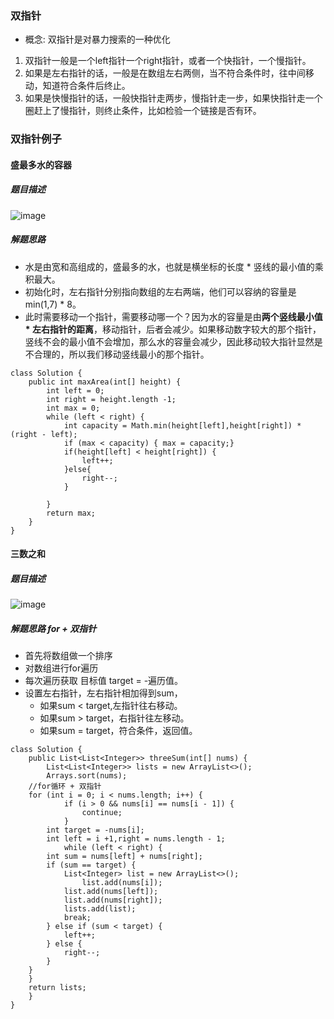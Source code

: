 ### 双指针
* 概念: 双指针是对暴力搜索的一种优化
1. 双指针一般是一个left指针一个right指针，或者一个快指针，一个慢指针。
2. 如果是左右指针的话，一般是在数组左右两侧，当不符合条件时，往中间移动，知道符合条件后终止。
3. 如果是快慢指针的话，一般快指针走两步，慢指针走一步，如果快指针走一个圈赶上了慢指针，则终止条件，比如检验一个链接是否有环。

### 双指针例子

#### 盛最多水的容器
##### 题目描述
![image](https://user-images.githubusercontent.com/11553237/131064949-bdf4dd8b-6c91-46c6-a903-f63eebdabf3e.png)
##### 解题思路
* 水是由宽和高组成的，盛最多的水，也就是横坐标的长度 * 竖线的最小值的乘积最大。
* 初始化时，左右指针分别指向数组的左右两端，他们可以容纳的容量是 min(1,7) * 8。
* 此时需要移动一个指针，需要移动哪一个？因为水的容量是由**两个竖线最小值 * 左右指针的距离**，移动指针，后者会减少。如果移动数字较大的那个指针，竖线不会的最小值不会增加，那么水的容量会减少，因此移动较大指针显然是不合理的，所以我们移动竖线最小的那个指针。
```
class Solution {
    public int maxArea(int[] height) {
        int left = 0;
        int right = height.length -1;
        int max = 0;
        while (left < right) {
            int capacity = Math.min(height[left],height[right]) * (right - left);
            if (max < capacity) { max = capacity;}
            if(height[left] < height[right]) {
                left++;
            }else{
                right--;
            }

        }
        return max;
    }
}
```

#### 三数之和
##### 题目描述
![image](https://user-images.githubusercontent.com/11553237/131072601-a4c465a8-a413-4dc1-bf31-d61e4b878051.png)

##### 解题思路 for + 双指针
* 首先将数组做一个排序
* 对数组进行for遍历
* 每次遍历获取 目标值 target = -遍历值。
* 设置左右指针，左右指针相加得到sum，
    * 如果sum < target,左指针往右移动。
    * 如果sum > target，右指针往左移动。
    * 如果sum = target，符合条件，返回值。
    
```
class Solution {
    public List<List<Integer>> threeSum(int[] nums) {
        List<List<Integer>> lists = new ArrayList<>();
        Arrays.sort(nums);
	//for循环 + 双指针
	for (int i = 0; i < nums.length; i++) {
            if (i > 0 && nums[i] == nums[i - 1]) {
                continue;
            }
	    int target = -nums[i];
	    int left = i +1,right = nums.length - 1;
            while (left < right) {
		int sum = nums[left] + nums[right];
		if (sum == target) {
		    List<Integer> list = new ArrayList<>();
	            list.add(nums[i]);
		    list.add(nums[left]);
		    list.add(nums[right]);
		    lists.add(list);
		    break;
		} else if (sum < target) {
		    left++;
		} else {
		    right--;
		}
	}
	}
	return lists;
    }
}
```